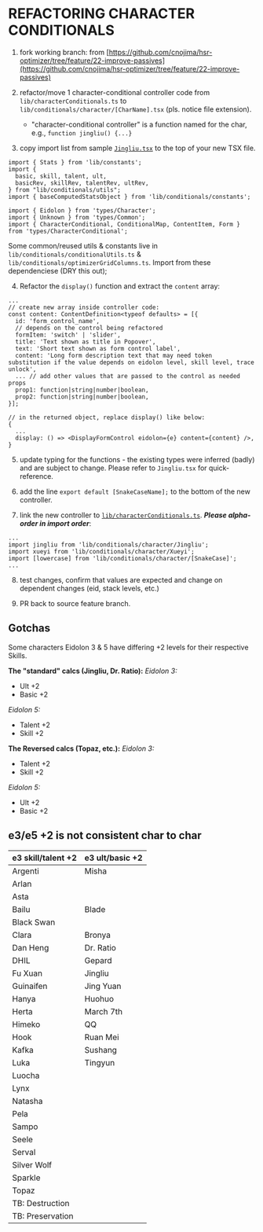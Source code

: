 # REFACTORING CHARACTER CONDITIONALS

1. fork working branch:
   from [https://github.com/cnojima/hsr-optimizer/tree/feature/22-improve-passives](https://github.com/cnojima/hsr-optimizer/tree/feature/22-improve-passives)

1. refactor/move 1 character-conditional controller code from `lib/characterConditionals.ts` to
   `lib/conditionals/character/[CharName].tsx` (pls. notice file extension).
    - "character-conditional controller" is a function named for the char, e.g., `function jingliu() {...}`

1. copy import list from sample [
   `Jingliu.tsx`](https://github.com/cnojima/hsr-optimizer/blob/feature/22-passives-drawer/src/lib/conditionals/character/Jingliu.tsx)
   to the top of your new TSX file.

``` 
import { Stats } from 'lib/constants';
import {
  basic, skill, talent, ult,
  basicRev, skillRev, talentRev, ultRev,
} from "lib/conditionals/utils";
import { baseComputedStatsObject } from 'lib/conditionals/constants';

import { Eidolon } from 'types/Character';
import { Unknown } from 'types/Common';
import { CharacterConditional, ConditionalMap, ContentItem, Form } from 'types/CharacterConditional';

```

Some common/reused utils & constants live in `lib/conditionals/conditionalUtils.ts` &
`lib/conditionals/optimizerGridColumns.ts`. Import from these dependenciese (DRY this out);

4. Refactor the `display()` function and extract the `content` array:

```
...
// create new array inside controller code:
const content: ContentDefinition<typeof defaults> = [{
  id: 'form_control_name',
  // depends on the control being refactored
  formItem: 'switch' | 'slider',
  title: 'Text shown as title in Popover',
  text: 'Short text shown as form control label',
  content: 'Long form description text that may need token substitution if the value depends on eidolon level, skill level, trace unlock',
  ... // add other values that are passed to the control as needed props
  prop1: function|string|number|boolean,
  prop2: function|string|number|boolean,
}];

// in the returned object, replace display() like below:
{
  ...
  display: () => <DisplayFormControl eidolon={e} content={content} />,
}
```

5. update typing for the functions - the existing types were inferred (badly) and are subject to change. Please refer to
   `Jingliu.tsx` for quick-reference.

6. add the line `export default [SnakeCaseName];` to the bottom of the new controller.

7. link the new controller to [
   `lib/characterConditionals.ts`](https://github.com/cnojima/hsr-optimizer/blob/feature/22-improve-passives/src/lib/characterConditionals.js).
   ***Please alpha-order in import order***:

```
...
import jingliu from 'lib/conditionals/character/Jingliu';
import xueyi from 'lib/conditionals/character/Xueyi';
import [lowercase] from 'lib/conditionals/character/[SnakeCase]';
...
```

8. test changes, confirm that values are expected and change on dependent changes (eid, stack levels, etc.)

9. PR back to source feature branch.

## Gotchas

Some characters Eidolon 3 & 5 have differing +2 levels for their respective Skills.

**The "standard" calcs (Jingliu, Dr. Ratio):**
*Eidolon 3:*

- Ult +2
- Basic +2

*Eidolon 5:*

- Talent +2
- Skill +2

**The Reversed calcs (Topaz, etc.):**
*Eidolon 3:*

- Talent +2
- Skill +2

*Eidolon 5:*

- Ult +2
- Basic +2

## e3/e5 +2 is not consistent char to char

| e3 skill/talent +2 | e3 ult/basic +2 |
|--------------------|-----------------|
| Argenti            | Misha           
| Arlan              |
| Asta               |
| Bailu              | Blade           
| Black Swan         |
| Clara              | Bronya          
| Dan Heng           | Dr. Ratio       
| DHIL               | Gepard          
| Fu Xuan            | Jingliu         |
| Guinaifen          | Jing Yuan       
| Hanya              | Huohuo          
| Herta              | March 7th       
| Himeko             | QQ              
| Hook               | Ruan Mei        
| Kafka              | Sushang         
| Luka               | Tingyun         
| Luocha             
| Lynx               
| Natasha            
| Pela               
| Sampo              
| Seele              
| Serval             
| Silver Wolf        
| Sparkle            
| Topaz              
| TB: Destruction    
| TB: Preservation   
